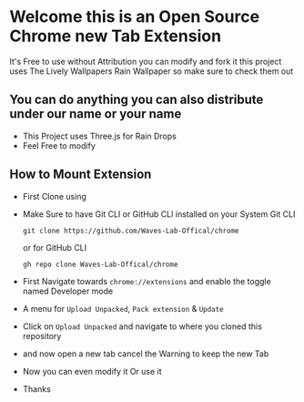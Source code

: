 # Welcome this is an Open Source Chrome new Tab Extension
It's Free to use without Attribution you can modify and fork it
this project uses The Lively Wallpapers Rain Wallpaper so make sure to check them out

## You can do anything you can also distribute under our name or your name

* This Project uses Three.js for Rain Drops
* Feel Free to modify

## How to Mount Extension

* First Clone using
* Make Sure to have Git CLI or GitHub CLI installed on your System
  Git CLI
  ```
  git clone https://github.com/Waves-Lab-Offical/chrome
  ```
  or for GitHub CLI
  ```
  gh repo clone Waves-Lab-Offical/chrome
  ```

* First Navigate towards `chrome://extensions` and enable the toggle named Developer mode
* A menu for `Upload Unpacked`, `Pack extension` & `Update`
* Click on `Upload Unpacked` and navigate to where you cloned this repository
* and now open a new tab cancel the Warning to keep the new Tab

* Now you can even modify it Or use it
* Thanks
